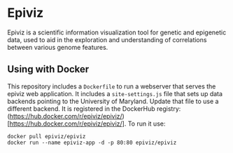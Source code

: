 Epiviz
======

Epiviz is a scientific information visualization tool for genetic and epigenetic data, used to aid in the exploration and understanding of correlations between various genome features.

Using with Docker
-------------------

This repository includes a `Dockerfile` to run a webserver that serves
the epiviz web application. It includes a `site-settings.js` file that
sets up data backends pointing to the University of Maryland. Update
that file to use a different backend. It is registered in the DockerHub
registry: (https://hub.docker.com/r/epiviz/epiviz/)[https://hub.docker.com/r/epiviz/epiviz/].
To run it use:

```shell
docker pull epiviz/epiviz
docker run --name epiviz-app -d -p 80:80 epiviz/epiviz
```

